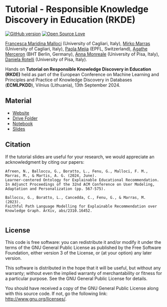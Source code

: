 # Tutorial - Responsible Knowledge Discovery in Education (RKDE)


[![GitHub version](https://badge.fury.io/gh/boennemann%2Fbadges.svg)](http://badge.fury.io/gh/boennemann%2Fbadges)
[![Open Source Love](https://badges.frapsoft.com/os/gpl/gpl.svg?v=102)](https://github.com/ellerbrock/open-source-badge/)

[Francesca Maridina Malloci](https://scholar.google.com/citations?user=H56pYLcAAAAJ&hl=it) (University of Cagliari, Italy),
[Mirko Marras](https://scholar.google.com/citations?user=JZhqKBIAAAAJ) (University of Cagliari, Italy),
[Paola Mejia](https://scholar.google.com/citations?user=qG-UQgwAAAAJ&hl=it) (EPFL, Switzerland), 
[Agathe Merceron](https://scholar.google.com/citations?user=rsiLltAAAAAJ&hl=it) (BHT Berlin, Germany),
[Anna Monreale](https://scholar.google.com/citations?user=bA-rXeUAAAAJ&hl=it) (University of Pisa, Italy),
[Daniela Rotelli](https://scholar.google.com/citations?user=OAELHzsAAAAJ&hl=it) (University of Pisa, Italy).


Hands on **Tutorial on Responsible Knowledge Discovery in Education (RKDE)** held as part of the European Conference on Machine Learning and Principles and Practice of Knowledge Discovery in Databases (**ECMLPKDD**), Vilnius (Lithuania), 13th September 2024. 


## Material
- [Website](http://rkde2024.isti.cnr.it)
- [Drive Folder]()
- [Notebook]()
- [Slides]()


## Citation 
If the tutorial slides are useful for your research, we would appreciate an acknowledgment by citing our papers:

```
Afreen, N., Balloccu, G., Boratto, L., Fenu, G., Malloci, F. M., Marras, M., & Martis, A. G. (2024, June).
Learner-centered Ontology for Explainable Educational Recommendation.
In Adjunct Proceedings of the 32nd ACM Conference on User Modeling, Adaptation and Personalization (pp. 567-575).

Balloccu, G., Boratto, L., Cancedda, C., Fenu, G., & Marras, M. (2023).
Faithful Path Language Modelling for Explainable Recommendation over Knowledge Graph. ArXiv, abs/2310.16452. 


```


## License
This code is free software: you can redistribute it and/or modify it under the terms of the GNU General Public License as published by the Free Software Foundation, either version 3 of the License, or (at your option) any later version.

This software is distributed in the hope that it will be useful, but without any warranty; without even the implied warranty of merchantability or fitness for a particular purpose. See the GNU General Public License for details.

You should have received a copy of the GNU General Public License along with this source code. If not, go the following link: http://www.gnu.org/licenses/.
